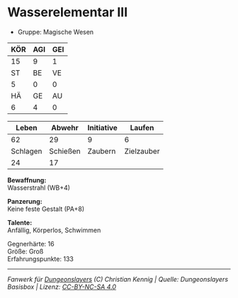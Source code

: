 # Wasserelementar III  
- Gruppe: Magische Wesen  

| KÖR | AGI | GEI |  
| --- | --- | --- |  
| 15  | 9   | 1   |
| ST  | BE  | VE  |  
| 5   | 0   | 0   |
| HÄ  | GE  | AU  |  
| 6   | 4   | 0   |


| Leben    | Abwehr   | Initiative | Laufen     |
| -------- | -------- | ---------- | ---------- |
| 62       | 29       | 9          | 6          |
| Schlagen | Schießen | Zaubern    | Zielzauber |
| 24       | 17       |            |            |

**Bewaffnung:**  
Wasserstrahl (WB+4)

**Panzerung:**  
Keine feste Gestalt (PA+8)

**Talente:**  
Anfällig, Körperlos, Schwimmen

Gegnerhärte: 16  
Größe: Groß  
Erfahrungspunkte: 133  



___
*Fanwerk für [Dungeonslayers](https://www.dungeonslayers.net/) (C) Christian Kennig | Quelle: Dungeonslayers Basisbox | Lizenz: [CC-BY-NC-SA 4.0](https://creativecommons.org/licenses/by-nc-sa/4.0/deed.de)*